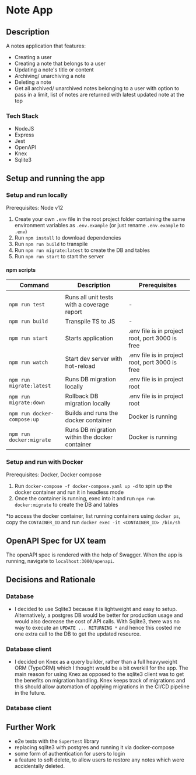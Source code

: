 # Note App

## Description

A notes application that features:

-   Creating a user
-   Creating a note that belongs to a user
-   Updating a note's title or content
-   Archiving/ unarchiving a note
-   Deleting a note
-   Get all archived/ unarchived notes belonging to a user with option to pass in a limit, list of notes are returned with latest updated note at the top

### Tech Stack

-   NodeJS
-   Express
-   Jest
-   OpenAPI
-   Knex
-   Sqlite3

## Setup and running the app

### Setup and run locally

Prerequisites: Node v12

1. Create your own `.env` file in the root project folder containing the same environment variables as `.env.example` (or just rename `.env.example` to `.env`)
2. Run `npm install` to download dependencies
3. Run `npm run build` to transpile
4. Run `npm run migrate:latest` to create the DB and tables
5. Run `npm run start` to start the server

#### npm scripts

| Command                     | Description                                   | Prerequisites                                   |
| --------------------------- | --------------------------------------------- | ----------------------------------------------- |
|                             |                                               |                                                 |
| `npm run test`              | Runs all unit tests with a coverage report    | -                                               |
| `npm run build`             | Transpile TS to JS                            | -                                               |
| `npm run start`             | Starts application                            | .env file is in project root, port 3000 is free |
| `npm run watch`             | Start dev server with hot-reload              | .env file is in project root, port 3000 is free |
| `npm run migrate:latest`    | Runs DB migration locally                     | .env file is in project root                    |
| `npm run migrate:down`      | Rollback DB migration locally                 | .env file is in project root                    |
| `npm run docker-compose:up` | Builds and runs the docker container          | Docker is running                               |
| `npm run docker:migrate`    | Runs DB migration within the docker container | Docker is running                               |

### Setup and run with Docker

Prerequisites: Docker, Docker compose

1. Run `docker-compose -f docker-compose.yaml up -d` to spin up the docker container and run it in headless mode
2. Once the container is running, exec into it and run `npm run docker:migrate` to create the DB and tables

\*to access the docker container, list running containers using `docker ps`, copy the `CONTAINER_ID` and run `docker exec -it <CONTAINER_ID> /bin/sh`

## OpenAPI Spec for UX team

The openAPI spec is rendered with the help of Swagger. When the app is running, navigate to `localhost:3000/openapi`.

## Decisions and Rationale

### Database

-   I decided to use Sqlite3 because it is lightweight and easy to setup. Alternatively, a postgres DB would be better for production usage and would also decrease the cost of API calls. With Sqlite3, there was no way to execute an `UPDATE ... RETURNING *` and hence this costed me one extra call to the DB to get the updated resource.

### Database client

-   I decided on Knex as a query builder, rather than a full heavyweight ORM (TypeORM) which I thought would be a bit overkill for the app. The main reason for using Knex as opposed to the sqlite3 client was to get the benefits on migration handling. Knex keeps track of migrations and this should allow automation of applying migrations in the CI/CD pipeline in the future.

### Database client

## Further Work

-   e2e tests with the `Supertest` library
-   replacing sqlite3 with postgres and running it via docker-compose
-   some form of authentication for users to login
-   a feature to soft delete, to allow users to restore any notes which were accidentally deleted.
